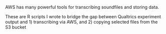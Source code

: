AWS has many powerful tools for transcribing soundfiles and storing data. 

These are R scripts I wrote to bridge the gap between Qualtrics experiment output and 1) transcribing via AWS, and 2) copying selected files from the S3 bucket

